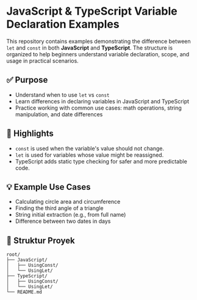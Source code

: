 # JavaScript & TypeScript Variable Declaration Examples

This repository contains examples demonstrating the difference between `let` and `const` in both **JavaScript** and **TypeScript**. The structure is organized to help beginners understand variable declaration, scope, and usage in practical scenarios.

## ✅ Purpose

- Understand when to use `let` vs `const`
- Learn differences in declaring variables in JavaScript and TypeScript
- Practice working with common use cases: math operations, string manipulation, and date differences

## 📌 Highlights

- `const` is used when the variable's value should not change.
- `let` is used for variables whose value might be reassigned.
- TypeScript adds static type checking for safer and more predictable code.

## 💡 Example Use Cases

- Calculating circle area and circumference
- Finding the third angle of a triangle
- String initial extraction (e.g., from full name)
- Difference between two dates in days

## 📁 Struktur Proyek

```plaintext
root/
├── JavaScript/                 
│   ├── UsingConst/            
│   └── UsingLet/             
├── TypeScript/               
│   ├── UsingConst/           
│   └── UsingLet/             
└── README.md 
